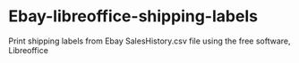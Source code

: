 # Ebay-libreoffice-shipping-labels
Print shipping labels from Ebay SalesHistory.csv file using the free software, Libreoffice
